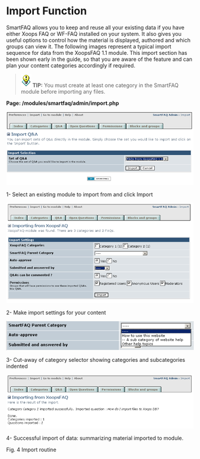 # Import Function

SmartFAQ allows you to keep and reuse all your existing data if you have either Xoops FAQ or WF-FAQ installed on your system. It also gives you useful options to control how the material is displayed, authored and which groups can view it. The following images represent a typical import sequence for data from the XoopsFAQ 1.1 module. This import section has been shown early in the guide, so that you are aware of the feature and can plan your content categories accordingly if required.

> ![](.gitbook/assets/tips.gif) **TIP:** You must create at least one category in the SmartFAQ module before importing any files.

**Page: /modules/smartfaq/admin/import.php**

![](.gitbook/assets/import1.png)

1- Select an existing module to import from and click Import

![](.gitbook/assets/import2.png)

2- Make import settings for your content

![](.gitbook/assets/import3.png)

3- Cut-away of category selector showing categories and subcategories indented

![](.gitbook/assets/import4.png)

4- Successful import of data: summarizing material imported to module.

Fig. 4 Import routine

